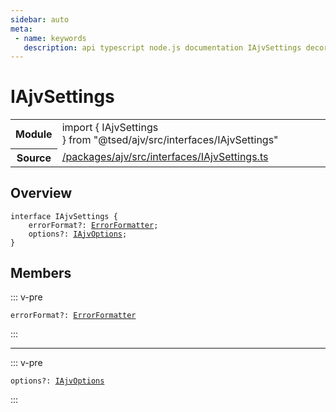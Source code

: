 ```yaml
---
sidebar: auto
meta:
 - name: keywords
   description: api typescript node.js documentation IAjvSettings decorator
---
```

# IAjvSettings <Badge text="Decorator" type="decorator"/>
<!-- Summary -->
<section class="symbol-info"><table class="is-full-width"><tbody><tr><th>Module</th><td><div class="lang-typescript"><span class="token keyword">import</span> { IAjvSettings }&nbsp;<span class="token keyword">from</span>&nbsp;<span class="token string">"@tsed/ajv/src/interfaces/IAjvSettings"</span></div></td></tr><tr><th>Source</th><td><a href="https://github.com/Romakita/ts-express-decorators/blob/v4.31.9/packages/ajv/src/interfaces/IAjvSettings.ts#L0-L0">/packages/ajv/src/interfaces/IAjvSettings.ts</a></td></tr></tbody></table></section>

<!-- Overview -->
## Overview


<pre><code class="typescript-lang "><span class="token keyword">interface</span> IAjvSettings <span class="token punctuation">{</span>
    errorFormat?<span class="token punctuation">:</span> <a href="/api/ajv/interfaces/ErrorFormatter.html"><span class="token">ErrorFormatter</span></a><span class="token punctuation">;</span>
    options?<span class="token punctuation">:</span> <a href="/api/ajv/interfaces/IAjvOptions.html"><span class="token">IAjvOptions</span></a><span class="token punctuation">;</span>
<span class="token punctuation">}</span></code></pre>



<!-- Members -->




## Members


::: v-pre

<div class="method-overview">
<pre><code class="typescript-lang ">errorFormat?<span class="token punctuation">:</span> <a href="/api/ajv/interfaces/ErrorFormatter.html"><span class="token">ErrorFormatter</span></a></code></pre>

</div>



:::



***



::: v-pre

<div class="method-overview">
<pre><code class="typescript-lang ">options?<span class="token punctuation">:</span> <a href="/api/ajv/interfaces/IAjvOptions.html"><span class="token">IAjvOptions</span></a></code></pre>

</div>



:::